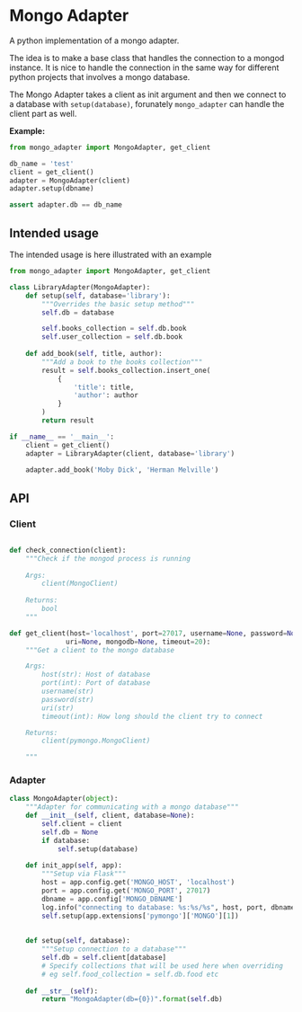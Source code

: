 # Mongo Adapter

A python implementation of a mongo adapter.

The idea is to make a base class that handles the connection to a mongod instance.
It is nice to handle the connection in the same way for different python projects that involves a mongo database.

The Mongo Adapter takes a client as init argument and then we connect to a database with `setup(database)`, forunately `mongo_adapter` can handle the client part as well.

**Example:**

```python
from mongo_adapter import MongoAdapter, get_client

db_name = 'test'
client = get_client()
adapter = MongoAdapter(client)
adapter.setup(dbname)

assert adapter.db == db_name
```


## Intended usage

The intended usage is here illustrated with an example

```python
from mongo_adapter import MongoAdapter, get_client

class LibraryAdapter(MongoAdapter):
	def setup(self, database='library'):
		"""Overrides the basic setup method"""
		self.db = database

		self.books_collection = self.db.book
		self.user_collection = self.db.book
	
	def add_book(self, title, author):
		"""Add a book to the books collection"""
		result = self.books_collection.insert_one(
			{
				'title': title,
				'author': author
			}
		)
		return result

if __name__ == '__main__':
	client = get_client()
	adapter = LibraryAdapter(client, database='library')
	
	adapter.add_book('Moby Dick', 'Herman Melville')

```

## API

### Client

```python

def check_connection(client):
    """Check if the mongod process is running
    
    Args:
        client(MongoClient)
    
    Returns:
        bool
    """

def get_client(host='localhost', port=27017, username=None, password=None,
              uri=None, mongodb=None, timeout=20):
    """Get a client to the mongo database

    Args:
        host(str): Host of database
        port(int): Port of database
        username(str)
        password(str)
        uri(str)
        timeout(int): How long should the client try to connect

    Returns:
        client(pymongo.MongoClient)

    """

```

### Adapter

```python
class MongoAdapter(object):
    """Adapter for communicating with a mongo database"""
    def __init__(self, client, database=None):
        self.client = client
        self.db = None
        if database:
            self.setup(database)
    
    def init_app(self, app):
        """Setup via Flask"""
        host = app.config.get('MONGO_HOST', 'localhost')
        port = app.config.get('MONGO_PORT', 27017)
        dbname = app.config['MONGO_DBNAME']
        log.info("connecting to database: %s:%s/%s", host, port, dbname)
        self.setup(app.extensions['pymongo']['MONGO'][1])
        
    
    def setup(self, database):
        """Setup connection to a database"""
        self.db = self.client[database]
        # Specify collections that will be used here when overriding
        # eg self.food_collection = self.db.food etc
    
    def __str__(self):
        return "MongoAdapter(db={0})".format(self.db)
```
